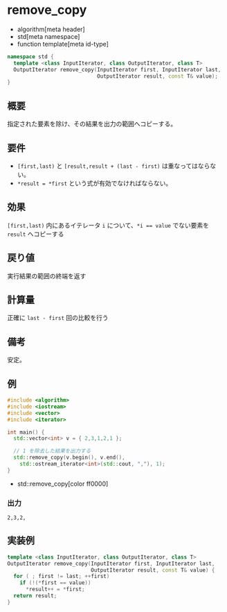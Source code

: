 # remove_copy
* algorithm[meta header]
* std[meta namespace]
* function template[meta id-type]

```cpp
namespace std {
  template <class InputIterator, class OutputIterator, class T>
  OutputIterator remove_copy(InputIterator first, InputIterator last,
                             OutputIterator result, const T& value);
}
```

## 概要
指定された要素を除け、その結果を出力の範囲へコピーする。


## 要件
- `[first,last)` と `[result,result + (last - first)` は重なってはならない。
- `*result = *first` という式が有効でなければならない。

## 効果
`[first,last)` 内にあるイテレータ `i` について、`*i == value` でない要素を `result` へコピーする


## 戻り値
実行結果の範囲の終端を返す


## 計算量
正確に `last - first` 回の比較を行う


## 備考
安定。


## 例
```cpp example
#include <algorithm>
#include <iostream>
#include <vector>
#include <iterator>

int main() {
  std::vector<int> v = { 2,3,1,2,1 };

  // 1 を除去した結果を出力する
  std::remove_copy(v.begin(), v.end(),
    std::ostream_iterator<int>(std::cout, ","), 1);
}
```
* std::remove_copy[color ff0000]

### 出力
```
2,3,2,
```


## 実装例
```cpp
template <class InputIterator, class OutputIterator, class T>
OutputIterator remove_copy(InputIterator first, InputIterator last,
                           OutputIterator result, const T& value) {
  for ( ; first != last; ++first)
    if (!(*first == value))
      *result++ = *first;
  return result;
}
```

